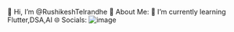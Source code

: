 👋 Hi, I’m @RushikeshTelrandhe
💫 About Me:
🌱 I’m currently learning Flutter,DSA,AI
🌐 Socials:
![image](https://github.com/user-attachments/assets/64c4ca8c-c9bc-4f0a-8c1b-962c891bbf64)




<!---
RushikeshTelrandhe/RushikeshTelrandhe is a ✨ special ✨ repository because its `README.md` (this file) appears on your GitHub profile.
You can click the Preview link to take a look at your changes.
--->
